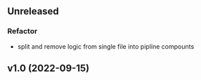 ## Unreleased

### Refactor

- split and remove logic from single file into pipline compounts

## v1.0 (2022-09-15)
